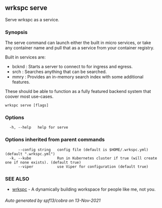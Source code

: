 ## wrkspc serve

Serve wrkspc as a service.

### Synopsis


The serve command can launch either the built in micro services, or take any container name and
pull that as a service from your container registry.

Built in services are:

- bcknd : Starts a server to connect to for ingress and egress.
- srch  : Searches anything that can be searched.
- mmry  : Provides an in-memory search index with some additional features.

These should be able to function as a fully featured backend system that coover most use-cases.


```
wrkspc serve [flags]
```

### Options

```
  -h, --help   help for serve
```

### Options inherited from parent commands

```
      --config string   config file (default is $HOME/.wrkspc.yml) (default ".wrkspc.yml")
  -k, --kube            Run in Kubernetes cluster if true (will create one if none exists). (default true)
      --viper           use Viper for configuration (default true)
```

### SEE ALSO

* [wrkspc](wrkspc.md)	 - A dynamically building workspace for people like me, not you.

###### Auto generated by spf13/cobra on 13-Nov-2021
